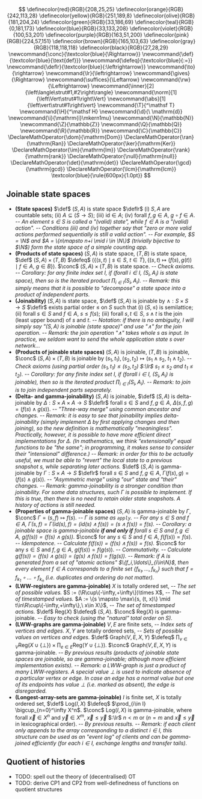 $$
\definecolor{red}{RGB}{208,25,25}
\definecolor{orange}{RGB}{242,113,28}
\definecolor{yellow}{RGB}{251,189,8}
\definecolor{olive}{RGB}{181,204,24}
\definecolor{green}{RGB}{33,186,69}
\definecolor{teal}{RGB}{0,181,173}
\definecolor{blue}{RGB}{33,133,208}
\definecolor{violet}{RGB}{100,53,201}
\definecolor{purple}{RGB}{163,51,200}
\definecolor{pink}{RGB}{224,57,151}
\definecolor{brown}{RGB}{165,103,63}
\definecolor{gray}{RGB}{118,118,118}
\definecolor{black}{RGB}{27,28,29}
\newcommand{\conc}{\textcolor{blue}{\Rightarrow}}
\newcommand{\def}{\textcolor{blue}{\text{def}}}
\newcommand{\defeq}{\textcolor{blue}{:=}}
\newcommand{\deflr}{\textcolor{blue}{:\leftrightarrow}}
\newcommand{\to}{\rightarrow}
\newcommand{\lr}{\leftrightarrow}
\newcommand{\gives}{\Rightarrow}
\newcommand{\suffices}{\Leftarrow}
\newcommand{\rw}{\Leftrightarrow}
\newcommand{\inner}[2]{\left\langle\strut#1,#2\right\rangle}
\newcommand{\norm}[1]{\left\Vert\strut#1\right\Vert}
\newcommand{\abs}[1]{\left\vert\strut#1\right\vert}
\newcommand{\T}{^\mathsf T}
\newcommand{\H}{^\mathsf H}
\newcommand{\d}{\ \mathrm{d}}
\newcommand{\i}{\mathrm{i}\mkern1mu}
\newcommand{\N}{\mathbb{N}}
\newcommand{\Z}{\mathbb{Z}}
\newcommand{\Q}{\mathbb{Q}}
\newcommand{\R}{\mathbb{R}}
\newcommand{\C}{\mathbb{C}}
\DeclareMathOperator{\dom}{\mathrm{Dom}}
\DeclareMathOperator{\ran}{\mathrm{Ran}}
\DeclareMathOperator{\ker}{\mathrm{Ker}}
\DeclareMathOperator{\im}{\mathrm{Im}}
\DeclareMathOperator{\rank}{\mathrm{rank}}
\DeclareMathOperator{\null}{\mathrm{null}}
\DeclareMathOperator{\det}{\mathrm{det}}
\DeclareMathOperator{\gcd}{\mathrm{gcd}}
\DeclareMathOperator{\lcm}{\mathrm{lcm}}
\textcolor{blue}{\rule{600px}{1.0pt}}
$$

## Joinable state spaces

- **(State spaces)**
  $\def$ $(S, A)$ is state space
  $\deflr$ (i) $S, A$ are countable sets;
  (ii) $A \subseteq (S\to S)$;
  (iii) $\text{id}\in A$;
  (iv) forall $f,g\in A$, $g\circ f \in A$.
  _-- An element $s\in S$ is called a "(valid) state", while $f\in A$ is a "(valid) action"._
  _-- Conditions (iii) and (iv) together say that "zero or more valid actions performed sequentially is still a valid action"._
  _-- For example, $S = \N$ and $A = \{n\mapsto n+i \mid i \in \N\}$ (trivially bijective to $\N$) form the state space of a simple counting app._
- **(Products of state spaces)**
  $(S, A)$ is state space,
  $(T, B)$ is state space,
  $\def$ $(S, A)\times (T, B)$ $\defeq$ $(\{(s, t)\mid s\in S,\ t\in T\}, \{(s, t) \mapsto (f(s), g(t)) \mid f\in A,\ g\in B\})$.
  $\conc$ $(S, A)\times (T, B)$ is state space.
  _-- Check axioms._
  _-- Corollary: for any finite index set $I$, if (forall $i\in I$, $(S_i, A_i)$ is state space), then so is the iterated product $\prod_{i\in I} (S_i, A_i)$._
  _-- Remark: this simply means that it is possible to "decompose" a state space into a product of independent parts._
- **(Joinability)**
  $(S, A)$ is state space,
  $\def$ $(S, A)$ is joinable by $\wedge: S\times S\to S$
  $\deflr$ exists partial order $\leq$ on $S$ such that
  (i) $(S, \leq)$ is semilattice;
  (ii) forall $s\in S$ and $f\in A$, $s \leq f(s)$;
  (iii) forall $s,t\in S$, $s \wedge t$ is the join (least upper bound) of $s$ and $t$.
  _-- Notation: if there is no ambiguity, I will simply say "$(S, A)$ is joinable (state space)" and use "$\wedge$" for the join operation._
  _-- Remark: the join operation "$\wedge$" takes whole $s$ as input. In practice, we seldom want to send the whole application state $s$ over network..._
- **(Products of joinable state spaces)**
  $(S, A)$ is joinable,
  $(T, B)$ is joinable,
  $\conc$ $(S, A)\times (T, B)$ is joinable by $(s_1, t_1), (s_2, t_2) \mapsto (s_1 \wedge s_2,\ t_1 \wedge t_2)$.
  _-- Check axioms (using partial order $(s_1,t_1)\leq (s_2,t_2)$ $:\lr$ $s_1\leq s_2$ and $t_1\leq t_2$)._
  _-- Corollary: for any finite index set $I$, if (forall $i\in I$, $(S_i, A_i)$ is joinable), then so is the iterated product $\prod_{i\in I} (S_i, A_i)$._
  _-- Remark: to join is to join independent parts separately._
- **(Delta- and gamma-joinability)**
  $(S, A)$ is joinable,
  $\def$ $(S, A)$ is delta-joinable by $\Delta: S\times A\times A\to S$
  $\deflr$ forall $s\in S$ and $f,g\in A$, $\Delta(s,f,g) = (f(s)\wedge g(s))$.
  _-- "Three-way merge" using common ancestor and changes._
  _-- Remark: it is easy to see that joinability implies delta-joinability (simply implement $\Delta$ by first applying changes and then joining), so the new definition is mathematically "meaningless". Practically, however, it is possible to have more efficient direct implementations for $\Delta$. (In mathematics, we think "extensionally" equal functions to be "the same"; in programming, it makes sense to consider their "intensional" difference.)_
  _-- Remark: in order for this to be actually useful, we must be able to "revert" the local state to a previous snapshot $s$, while separating later actions._
  $\def$ $(S, A)$ is gamma-joinable by $\Gamma: S\times A\to S$
  $\deflr$ forall $s\in S$ and $f,g\in A$, $\Gamma(f(s), g) = (f(s)\wedge g(s))$.
  _-- "Asymmetric merge" using "our" state and "their" changes._
  _-- Remark: gamma-joinability is a stronger condition than joinability. For some data structures, such $\Gamma$ is possible to implement. If this is true, then there is no need to retain older state snapshots. A history of actions is still needed._
- **(Properties of gamma-joinable spaces)**
  $(S, A)$ is gamma-joinable by $\Gamma$,
  $\conc$ $\Gamma = (s, f) \mapsto f(s)$. _-- $\Gamma$ is same as `apply`._
  _-- For any $s\in S$ and $f\in A$, $\Gamma(s, f) = \Gamma(\text{id}(s), f) = (\text{id}(s)\wedge f(s)) = (s\wedge f(s)) = f(s)$._
  _-- Corollary: a joinable space is gamma-joinable **if and only if** forall $s\in S$ and $f,g\in A$, $g(f(s)) = (f(s)\wedge g(s))$._
  $\conc$ for any $s\in S$ and $f\in A$, $f(f(s)) = f(s)$. _-- Idempotence._
  _-- Calculate $f(f(s)) = (f(s)\wedge f(s)) = f(s)$._
  $\conc$ for any $s\in S$ and $f,g\in A$, $g(f(s)) = f(g(s))$. _-- Commutativity._
  _-- Calculate $g(f(s)) = (f(s)\wedge g(s)) = (g(s)\wedge f(s)) = f(g(s))$._
  _-- Remark: if $A$ is generated from a set of "atomic actions" $\{f_i,\ldots\}_{i\in\N}$, then every element $f\in A$ corresponds to a finite set $\{f_{k_1},\ldots,f_{k_n}\}$ such that $f = f_{k_1}\circ\ldots\circ f_{k_n}$ (i.e. duplicates and ordering do not matter)._
- **(LWW-registers are gamma-joinable)**
  $X$ is totally ordered set, _-- The set of possible values._
  $S := (\R\cup\{-\infty,+\infty\})\times X$, _-- The set of timestamped values._
  $A := \{s \mapsto \max\{s, (t, x)\} \mid t\in\R\cup\{-\infty,+\infty\},\ x\in X\}$, _-- The set of timestamped actions._
  $\def$ $\text{Reg}(X)$ $\defeq$ $(S, A)$.
  $\conc$ $\text{Reg}(X)$ is gamma-joinable.
  _-- Easy to check (using the "natural" total order on $S$)._
- **(LWW-graphs are gamma-joinable)**
  $V, E$ are finite sets, _-- Index sets of vertices and edges._
  $X,Y$ are totally ordered sets, _-- Sets of possible values on vertices and edges._
  $\def$ $\text{Graph}(V,E,X,Y)$ $\defeq$ $\prod_{v\in V}\text{Reg}(X\cup\{\bot\}) \times \prod_{e\in E}\text{Reg}(Y\cup\{\bot\})$.
  $\conc$ $\text{Graph}(V,E,X,Y)$ is gamma-joinable.
  _-- By previous results (products of joinable state spaces are joinable, so are gamma-joinable; although more efficient implementation exists)._
  _-- Remark: a LWW-graph is just a product of many LWW-registers. A special value $\bot$ is used to indicate absence of a particular vertex or edge. In case an edge has a normal value but one of its endpoints has value $\bot$ (i.e. marked as absent), the edge is disregarded._
- **(Longest-array-sets are gamma-joinable)**
  $I$ is finite set,
  $X$ is totally ordered set,
  $\def$ $\text{Log}(I, X)$ $\defeq$ $\prod_{i\in I} \bigcup_{n=0}^\infty X^n$.
  $\conc$ $\text{Log}(I, X)$ is gamma-joinable, where forall $\vec x\in X^n$ and $\vec y\in X^m$, $\vec x\leq \vec y$ $:\lr$ $n < m$ or ($n=m$ and $\vec x \leq \vec y$ in lexicographical order).
  *-- By previous results.*
  *-- Remark: if each client only appends to the array corresponding to a distinct $i\in I$, this structure can be used as an "event log" of clients and can be gamma-joined efficiently (for each $i\in I$, exchange lengths and transfer tails).*

## Quotient of histories

- TODO: spell out the theory of (decentralised) OT
- TODO: derive CP1 and CP2 from well-definedness of functions on quotient structures
